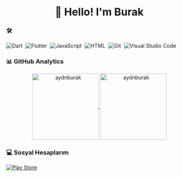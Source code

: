 <h1 align="center">👋 Hello! I'm Burak</h1>

### 🛠 
![Dart](https://img.shields.io/badge/Dart-05122A?style=flat&logo=dart&logoColor=29B6F6)&nbsp;
![Flutter](https://img.shields.io/badge/Flutter-05122A?style=flat&logo=flutter&logoColor=02569B)&nbsp;
![JavaScript](https://img.shields.io/badge/-JavaScript-05122A?style=flat&logo=javascript)&nbsp;
![HTML](https://img.shields.io/badge/-HTML-05122A?style=flat&logo=HTML5&logoColor=E34F26)&nbsp;
![Git](https://img.shields.io/badge/-Git-05122A?style=flat&logo=git)&nbsp;
![Visual Studio Code](https://img.shields.io/badge/-Visual%20Studio%20Code-05122A?style=flat&logo=visual-studio-code&logoColor=007ACC)&nbsp;

### 📊 GitHub Analytics

<p align="center">
<a href="https://github.com/aydnburak">
  <img height="180em" align="center" src="https://github-readme-stats.vercel.app/api?username=aydnburak&show_icons=true&locale=en&theme=algolia&include_all_commits=true&count_private=true" alt="aydnburak"/>
  <img height="180em" align="center" src="https://github-readme-stats.vercel.app/api/top-langs?username=aydnburak&show_icons=true&locale=en&layout=compact&langs_count=8&theme=algolia" alt="aydnburak"/>
</a>
</p>

### 💻 Sosyal Hesaplarım

<p align="left">
<a href="https://play.google.com/store/apps/developer?id=Burak+Aydin" target="blank"><img align="center" src="https://img.shields.io/badge/Google_Play-414141?style=flat&logo=google-play&logoColor=white" alt="Play Store" /></a>
</p>


